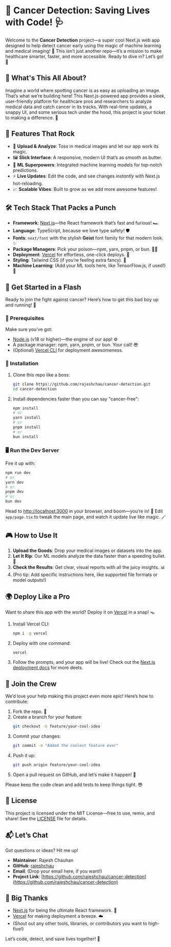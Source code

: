 # 🚀 Cancer Detection: Saving Lives with Code! 🩺

Welcome to the **Cancer Detection** project—a super cool Next.js web app designed to help detect cancer early using the magic of machine learning and medical imaging! 🌟 This isn’t just another repo—it’s a mission to make healthcare smarter, faster, and more accessible. Ready to dive in? Let’s go! 🎉

## 📖 What's This All About?
Imagine a world where spotting cancer is as easy as uploading an image. That’s what we’re building here! This Next.js-powered app provides a sleek, user-friendly platform for healthcare pros and researchers to analyze medical data and catch cancer in its tracks. With real-time updates, a snappy UI, and some serious tech under the hood, this project is your ticket to making a difference. 💪

## 🌈 Features That Rock
- 📸 **Upload & Analyze**: Toss in medical images and let our app work its magic.
- 🖼️ **Slick Interface**: A responsive, modern UI that’s as smooth as butter.
- 🤖 **ML Superpowers**: Integrated machine learning models for top-notch predictions.
- ⚡ **Live Updates**: Edit the code, and see changes *instantly* with Next.js hot-reloading.
- 📈 **Scalable Vibes**: Built to grow as we add more awesome features!

## 🛠️ Tech Stack That Packs a Punch
- **Framework**: [Next.js](https://nextjs.org/)—the React framework that’s fast and furious! 🏎️
- **Language**: TypeScript, because we love type safety! 🛡️
- **Fonts**: `next/font` with the stylish **Geist** font family for that modern look. ✨
- **Package Managers**: Pick your poison—npm, yarn, pnpm, or bun. 🧙‍♂️
- **Deployment**: [Vercel](https://vercel.com/) for effortless, one-click deploys. 🚀
- **Styling**: Tailwind CSS (if you’re feeling extra fancy). 🎨
- **Machine Learning**: (Add your ML tools here, like TensorFlow.js, if used!) 🧠

## 🏁 Get Started in a Flash
Ready to join the fight against cancer? Here’s how to get this bad boy up and running! 🚀

### 🎯 Prerequisites
Make sure you’ve got:
- [Node.js](https://nodejs.org/) (v18 or higher)—the engine of our app! ⚙️
- A package manager: npm, yarn, pnpm, or bun. Your call! 😎
- (Optional) [Vercel CLI](https://vercel.com/docs/cli) for deployment awesomeness.

### 🔧 Installation
1. Clone this repo like a boss:
   ```bash
   git clone https://github.com/rajeshchau/cancer-detection.git
   cd cancer-detection
   ```

2. Install dependencies faster than you can say "cancer-free":
   ```bash
   npm install
   # or
   yarn install
   # or
   pnpm install
   # or
   bun install
   ```

### 🖥️ Run the Dev Server
Fire it up with:
```bash
npm run dev
# or
yarn dev
# or
pnpm dev
# or
bun dev
```

Head to [http://localhost:3000](http://localhost:3000) in your browser, and boom—you’re in! 🎉 Edit `app/page.tsx` to tweak the main page, and watch it update live like magic. 🪄

## 🎮 How to Use It
1. **Upload the Goods**: Drop your medical images or datasets into the app.
2. **Let It Rip**: Our ML models analyze the data faster than a speeding bullet. 💨
3. **Check the Results**: Get clear, visual reports with all the juicy insights. 📊
4. (Pro tip: Add specific instructions here, like supported file formats or model outputs!)

## 🌍 Deploy Like a Pro
Want to share this app with the world? Deploy it on [Vercel](https://vercel.com/) in a snap! 🪤
1. Install Vercel CLI:
   ```bash
   npm i -g vercel
   ```
2. Deploy with one command:
   ```bash
   vercel
   ```
3. Follow the prompts, and your app will be live! Check out the [Next.js deployment docs](https://nextjs.org/docs/deployment) for more deets.

## 🤝 Join the Crew
We’d love your help making this project even more epic! Here’s how to contribute:
1. Fork the repo. 🍴
2. Create a branch for your feature:
   ```bash
   git checkout -b feature/your-cool-idea
   ```
3. Commit your changes:
   ```bash
   git commit -m "Added the coolest feature ever"
   ```
4. Push it up:
   ```bash
   git push origin feature/your-cool-idea
   ```
5. Open a pull request on GitHub, and let’s make it happen! 🎉

Please keep the code clean and add tests to keep things tight. 😎

## 📜 License
This project is licensed under the MIT License—free to use, remix, and share! See the [LICENSE](LICENSE) file for details.

## 📬 Let’s Chat
Got questions or ideas? Hit me up!
- **Maintainer**: Rajesh Chauhan
- **GitHub**: [rajeshchau](https://github.com/rajeshchau)
- **Email**: (Drop your email here, if you want!)
- **Project Link**: [https://github.com/rajeshchau/cancer-detection](https://github.com/rajeshchau/cancer-detection)

## 🙌 Big Thanks
- [Next.js](https://nextjs.org/) for being the ultimate React framework. 🚀
- [Vercel](https://vercel.com/) for making deployment a breeze. ☁️
- (Shout out any other tools, libraries, or contributors you want to high-five!)

Let’s code, detect, and save lives together! 💙
